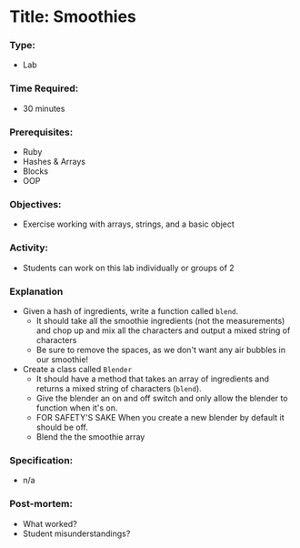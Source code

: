 # Title: Smoothies

### Type:
- Lab

### Time Required: 
- 30 minutes

### Prerequisites:
- Ruby
- Hashes & Arrays
- Blocks
- OOP

### Objectives:
- Exercise working with arrays, strings, and a basic object

### Activity:
- Students can work on this lab individually or groups of 2

### Explanation
- Given a hash of ingredients, write a function called `blend`.
	- It should take all the smoothie ingredients (not the measurements) and chop up and mix all the characters and output a mixed string of characters
	- Be sure to remove the spaces, as we don't want any air bubbles in our smoothie!
- Create a class called `Blender`
	- It should have a method that takes an array of ingredients and returns a mixed string of characters (`blend`).
	- Give the blender an on and off switch and only allow the blender to function when it's on.
	- FOR SAFETY'S SAKE When you create a new blender by default it should be off.
	- Blend the the smoothie array

### Specification:
- n/a

### Post-mortem:
- What worked?
- Student misunderstandings?


